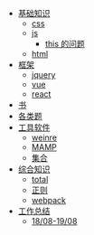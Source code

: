 - [基础知识]()
  - [css]()
  - [js]()
    - [this 的问题](基础知识/js/1.1.md)
  - [html]()
- [框架]()
  - [jquery]()
  - [vue]()
  - [react]()
- [书]()
- [各类题]()
- [工具软件]()
  - [weinre](工具软件/weinre.md)
  - [MAMP](工具软件/MAMP.md)
  - [集合](工具软件/集合.md)
- [综合知识]()
  - [total](综合知识/total.md)
  - [正则](综合知识/regex.md)
  - [webpack](综合知识/webpack.md)
- [工作总结]()
  - [18/08-19/08](工作总结/2018年08到2019年08工作总结.md)
  
